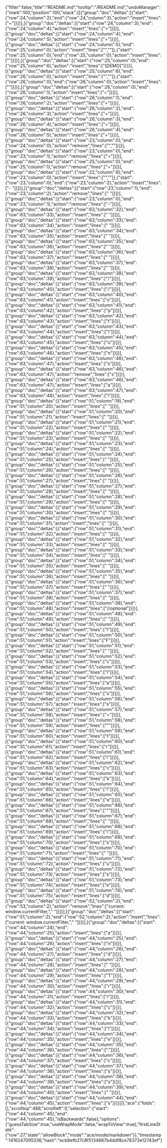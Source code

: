 {"filter":false,"title":"README.md","tooltip":"/README.md","undoManager":{"mark":100,"position":100,"stack":[[{"group":"doc","deltas":[{"start":{"row":24,"column":2},"end":{"row":24,"column":3},"action":"insert","lines":["="]}]}],[{"group":"doc","deltas":[{"start":{"row":24,"column":3},"end":{"row":24,"column":4},"action":"insert","lines":["="]}]}],[{"group":"doc","deltas":[{"start":{"row":24,"column":4},"end":{"row":24,"column":5},"action":"insert","lines":["="]}]}],[{"group":"doc","deltas":[{"start":{"row":24,"column":5},"end":{"row":25,"column":0},"action":"insert","lines":["",""]},{"start":{"row":25,"column":0},"end":{"row":25,"column":0},"action":"insert","lines":[""]}]}],[{"group":"doc","deltas":[{"start":{"row":25,"column":0},"end":{"row":25,"column":6},"action":"insert","lines":["[DEMO]"]}]}],[{"group":"doc","deltas":[{"start":{"row":25,"column":6},"end":{"row":26,"column":0},"action":"insert","lines":["",""]},{"start":{"row":26,"column":0},"end":{"row":26,"column":0},"action":"insert","lines":[""]}]}],[{"group":"doc","deltas":[{"start":{"row":26,"column":0},"end":{"row":26,"column":1},"action":"insert","lines":["="]}]}],[{"group":"doc","deltas":[{"start":{"row":26,"column":1},"end":{"row":26,"column":2},"action":"insert","lines":["="]}]}],[{"group":"doc","deltas":[{"start":{"row":26,"column":2},"end":{"row":26,"column":3},"action":"insert","lines":["="]}]}],[{"group":"doc","deltas":[{"start":{"row":26,"column":3},"end":{"row":26,"column":4},"action":"insert","lines":["="]}]}],[{"group":"doc","deltas":[{"start":{"row":26,"column":4},"end":{"row":26,"column":5},"action":"insert","lines":["="]}]}],[{"group":"doc","deltas":[{"start":{"row":23,"column":0},"end":{"row":24,"column":0},"action":"remove","lines":["",""]}]}],[{"group":"doc","deltas":[{"start":{"row":23,"column":0},"end":{"row":23,"column":1},"action":"remove","lines":["="]}]}],[{"group":"doc","deltas":[{"start":{"row":25,"column":0},"end":{"row":25,"column":1},"action":"remove","lines":["="]}]}],[{"group":"doc","deltas":[{"start":{"row":22,"column":6},"end":{"row":23,"column":0},"action":"insert","lines":["",""]},{"start":{"row":23,"column":0},"end":{"row":23,"column":2},"action":"insert","lines":["- "]}]}],[{"group":"doc","deltas":[{"start":{"row":23,"column":1},"end":{"row":23,"column":2},"action":"remove","lines":[" "]}]}],[{"group":"doc","deltas":[{"start":{"row":23,"column":0},"end":{"row":23,"column":1},"action":"remove","lines":["-"]}]}],[{"group":"doc","deltas":[{"start":{"row":63,"column":32},"end":{"row":63,"column":33},"action":"insert","lines":[" "]}]}],[{"group":"doc","deltas":[{"start":{"row":63,"column":33},"end":{"row":63,"column":34},"action":"insert","lines":[" "]}]}],[{"group":"doc","deltas":[{"start":{"row":63,"column":34},"end":{"row":63,"column":35},"action":"insert","lines":[" "]}]}],[{"group":"doc","deltas":[{"start":{"row":63,"column":35},"end":{"row":63,"column":36},"action":"insert","lines":[" "]}]}],[{"group":"doc","deltas":[{"start":{"row":63,"column":36},"end":{"row":63,"column":37},"action":"insert","lines":[" "]}]}],[{"group":"doc","deltas":[{"start":{"row":63,"column":37},"end":{"row":63,"column":38},"action":"insert","lines":[" "]}]}],[{"group":"doc","deltas":[{"start":{"row":63,"column":38},"end":{"row":63,"column":39},"action":"insert","lines":["/"]}]}],[{"group":"doc","deltas":[{"start":{"row":63,"column":39},"end":{"row":63,"column":40},"action":"insert","lines":["/"]}]}],[{"group":"doc","deltas":[{"start":{"row":63,"column":40},"end":{"row":63,"column":41},"action":"insert","lines":["o"]}]}],[{"group":"doc","deltas":[{"start":{"row":63,"column":41},"end":{"row":63,"column":42},"action":"insert","lines":["p"]}]}],[{"group":"doc","deltas":[{"start":{"row":63,"column":42},"end":{"row":63,"column":43},"action":"insert","lines":["t"]}]}],[{"group":"doc","deltas":[{"start":{"row":63,"column":43},"end":{"row":63,"column":44},"action":"insert","lines":["i"]}]}],[{"group":"doc","deltas":[{"start":{"row":63,"column":44},"end":{"row":63,"column":45},"action":"insert","lines":["o"]}]}],[{"group":"doc","deltas":[{"start":{"row":63,"column":45},"end":{"row":63,"column":46},"action":"insert","lines":["n"]}]}],[{"group":"doc","deltas":[{"start":{"row":63,"column":46},"end":{"row":63,"column":47},"action":"insert","lines":["s"]}]}],[{"group":"doc","deltas":[{"start":{"row":63,"column":46},"end":{"row":63,"column":47},"action":"remove","lines":["s"]}]}],[{"group":"doc","deltas":[{"start":{"row":63,"column":46},"end":{"row":63,"column":47},"action":"insert","lines":["a"]}]}],[{"group":"doc","deltas":[{"start":{"row":63,"column":47},"end":{"row":63,"column":48},"action":"insert","lines":["l"]}]}],[{"group":"doc","deltas":[{"start":{"row":51,"column":19},"end":{"row":51,"column":20},"action":"insert","lines":[" "]}]}],[{"group":"doc","deltas":[{"start":{"row":51,"column":20},"end":{"row":51,"column":21},"action":"insert","lines":[" "]}]}],[{"group":"doc","deltas":[{"start":{"row":51,"column":21},"end":{"row":51,"column":22},"action":"insert","lines":[" "]}]}],[{"group":"doc","deltas":[{"start":{"row":51,"column":22},"end":{"row":51,"column":23},"action":"insert","lines":[" "]}]}],[{"group":"doc","deltas":[{"start":{"row":51,"column":23},"end":{"row":51,"column":24},"action":"insert","lines":[" "]}]}],[{"group":"doc","deltas":[{"start":{"row":51,"column":24},"end":{"row":51,"column":25},"action":"insert","lines":[" "]}]}],[{"group":"doc","deltas":[{"start":{"row":51,"column":25},"end":{"row":51,"column":26},"action":"insert","lines":[" "]}]}],[{"group":"doc","deltas":[{"start":{"row":51,"column":26},"end":{"row":51,"column":27},"action":"insert","lines":[" "]}]}],[{"group":"doc","deltas":[{"start":{"row":51,"column":27},"end":{"row":51,"column":28},"action":"insert","lines":[" "]}]}],[{"group":"doc","deltas":[{"start":{"row":51,"column":28},"end":{"row":51,"column":29},"action":"insert","lines":[" "]}]}],[{"group":"doc","deltas":[{"start":{"row":51,"column":29},"end":{"row":51,"column":30},"action":"insert","lines":[" "]}]}],[{"group":"doc","deltas":[{"start":{"row":51,"column":30},"end":{"row":51,"column":31},"action":"insert","lines":[" "]}]}],[{"group":"doc","deltas":[{"start":{"row":51,"column":31},"end":{"row":51,"column":32},"action":"insert","lines":[" "]}]}],[{"group":"doc","deltas":[{"start":{"row":51,"column":32},"end":{"row":51,"column":33},"action":"insert","lines":[" "]}]}],[{"group":"doc","deltas":[{"start":{"row":51,"column":33},"end":{"row":51,"column":34},"action":"insert","lines":[" "]}]}],[{"group":"doc","deltas":[{"start":{"row":51,"column":34},"end":{"row":51,"column":35},"action":"insert","lines":[" "]}]}],[{"group":"doc","deltas":[{"start":{"row":51,"column":35},"end":{"row":51,"column":36},"action":"insert","lines":[" "]}]}],[{"group":"doc","deltas":[{"start":{"row":51,"column":36},"end":{"row":51,"column":37},"action":"insert","lines":[" "]}]}],[{"group":"doc","deltas":[{"start":{"row":51,"column":37},"end":{"row":51,"column":38},"action":"insert","lines":[" "]}]}],[{"group":"doc","deltas":[{"start":{"row":51,"column":38},"end":{"row":51,"column":48},"action":"insert","lines":["//optional"]}]}],[{"group":"doc","deltas":[{"start":{"row":51,"column":48},"end":{"row":51,"column":49},"action":"insert","lines":[" "]}]}],[{"group":"doc","deltas":[{"start":{"row":51,"column":49},"end":{"row":51,"column":50},"action":"insert","lines":["I"]}]}],[{"group":"doc","deltas":[{"start":{"row":51,"column":50},"end":{"row":51,"column":51},"action":"insert","lines":["F"]}]}],[{"group":"doc","deltas":[{"start":{"row":51,"column":51},"end":{"row":51,"column":52},"action":"insert","lines":[" "]}]}],[{"group":"doc","deltas":[{"start":{"row":51,"column":52},"end":{"row":51,"column":53},"action":"insert","lines":["c"]}]}],[{"group":"doc","deltas":[{"start":{"row":51,"column":53},"end":{"row":51,"column":54},"action":"insert","lines":["l"]}]}],[{"group":"doc","deltas":[{"start":{"row":51,"column":54},"end":{"row":51,"column":55},"action":"insert","lines":["a"]}]}],[{"group":"doc","deltas":[{"start":{"row":51,"column":55},"end":{"row":51,"column":56},"action":"insert","lines":["s"]}]}],[{"group":"doc","deltas":[{"start":{"row":51,"column":56},"end":{"row":51,"column":57},"action":"insert","lines":["s"]}]}],[{"group":"doc","deltas":[{"start":{"row":51,"column":57},"end":{"row":51,"column":58},"action":"insert","lines":["="]}]}],[{"group":"doc","deltas":[{"start":{"row":51,"column":58},"end":{"row":51,"column":59},"action":"insert","lines":["\""]}]}],[{"group":"doc","deltas":[{"start":{"row":51,"column":59},"end":{"row":51,"column":60},"action":"insert","lines":["t"]}]}],[{"group":"doc","deltas":[{"start":{"row":51,"column":60},"end":{"row":51,"column":61},"action":"insert","lines":["r"]}]}],[{"group":"doc","deltas":[{"start":{"row":51,"column":61},"end":{"row":51,"column":62},"action":"insert","lines":["i"]}]}],[{"group":"doc","deltas":[{"start":{"row":51,"column":62},"end":{"row":51,"column":63},"action":"insert","lines":["c"]}]}],[{"group":"doc","deltas":[{"start":{"row":51,"column":63},"end":{"row":51,"column":64},"action":"insert","lines":["k"]}]}],[{"group":"doc","deltas":[{"start":{"row":51,"column":64},"end":{"row":51,"column":65},"action":"insert","lines":["l"]}]}],[{"group":"doc","deltas":[{"start":{"row":51,"column":65},"end":{"row":51,"column":66},"action":"insert","lines":["e"]}]}],[{"group":"doc","deltas":[{"start":{"row":51,"column":66},"end":{"row":51,"column":67},"action":"insert","lines":["\""]}]}],[{"group":"doc","deltas":[{"start":{"row":51,"column":67},"end":{"row":51,"column":68},"action":"insert","lines":[" "]}]}],[{"group":"doc","deltas":[{"start":{"row":51,"column":68},"end":{"row":51,"column":69},"action":"insert","lines":["i"]}]}],[{"group":"doc","deltas":[{"start":{"row":51,"column":69},"end":{"row":51,"column":70},"action":"insert","lines":["s"]}]}],[{"group":"doc","deltas":[{"start":{"row":51,"column":70},"end":{"row":51,"column":71},"action":"insert","lines":[" "]}]}],[{"group":"doc","deltas":[{"start":{"row":51,"column":71},"end":{"row":51,"column":72},"action":"insert","lines":["u"]}]}],[{"group":"doc","deltas":[{"start":{"row":51,"column":72},"end":{"row":51,"column":73},"action":"insert","lines":["s"]}]}],[{"group":"doc","deltas":[{"start":{"row":51,"column":73},"end":{"row":51,"column":74},"action":"insert","lines":["e"]}]}],[{"group":"doc","deltas":[{"start":{"row":51,"column":74},"end":{"row":51,"column":75},"action":"insert","lines":["d"]}]}],[{"group":"doc","deltas":[{"start":{"row":52,"column":2},"end":{"row":53,"column":2},"action":"remove","lines":["current: window.currentFilter,","  "]}]}],[{"group":"doc","deltas":[{"start":{"row":51,"column":2},"end":{"row":52,"column":2},"action":"insert","lines":["current: window.currentFilter,","  "]}]}],[{"group":"doc","deltas":[{"start":{"row":44,"column":24},"end":{"row":44,"column":25},"action":"insert","lines":["a"]}]}],[{"group":"doc","deltas":[{"start":{"row":44,"column":25},"end":{"row":44,"column":26},"action":"insert","lines":["n"]}]}],[{"group":"doc","deltas":[{"start":{"row":44,"column":26},"end":{"row":44,"column":27},"action":"insert","lines":["d"]}]}],[{"group":"doc","deltas":[{"start":{"row":44,"column":27},"end":{"row":44,"column":28},"action":"insert","lines":[" "]}]}],[{"group":"doc","deltas":[{"start":{"row":44,"column":28},"end":{"row":44,"column":29},"action":"insert","lines":["T"]}]}],[{"group":"doc","deltas":[{"start":{"row":44,"column":29},"end":{"row":44,"column":30},"action":"insert","lines":["r"]}]}],[{"group":"doc","deltas":[{"start":{"row":44,"column":30},"end":{"row":44,"column":31},"action":"insert","lines":["i"]}]}],[{"group":"doc","deltas":[{"start":{"row":44,"column":31},"end":{"row":44,"column":32},"action":"insert","lines":["c"]}]}],[{"group":"doc","deltas":[{"start":{"row":44,"column":32},"end":{"row":44,"column":33},"action":"insert","lines":["k"]}]}],[{"group":"doc","deltas":[{"start":{"row":44,"column":33},"end":{"row":44,"column":34},"action":"insert","lines":["l"]}]}],[{"group":"doc","deltas":[{"start":{"row":44,"column":34},"end":{"row":44,"column":35},"action":"insert","lines":["e"]}]}],[{"group":"doc","deltas":[{"start":{"row":44,"column":35},"end":{"row":44,"column":36},"action":"insert","lines":["."]}]}],[{"group":"doc","deltas":[{"start":{"row":44,"column":36},"end":{"row":44,"column":37},"action":"insert","lines":["c"]}]}],[{"group":"doc","deltas":[{"start":{"row":44,"column":37},"end":{"row":44,"column":38},"action":"insert","lines":["s"]}]}],[{"group":"doc","deltas":[{"start":{"row":44,"column":38},"end":{"row":44,"column":39},"action":"insert","lines":["s"]}]}],[{"group":"doc","deltas":[{"start":{"row":44,"column":39},"end":{"row":44,"column":40},"action":"insert","lines":[" "]}]}],[{"group":"doc","deltas":[{"start":{"row":44,"column":44},"end":{"row":44,"column":45},"action":"insert","lines":["s"]}]}]]},"ace":{"folds":[],"scrolltop":488,"scrollleft":0,"selection":{"start":{"row":44,"column":45},"end":{"row":44,"column":45},"isBackwards":false},"options":{"guessTabSize":true,"useWrapMode":false,"wrapToView":true},"firstLineState":{"row":27,"state":"allowBlock","mode":"ace/mode/markdown"}},"timestamp":1416247095336,"hash":"ecb8efb27c8f5134667b4ddf8ce78372e12743ef"}